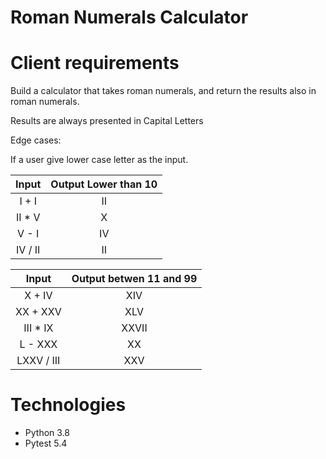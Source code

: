 # Roman Numerals Calculator

# Client requirements

Build a calculator that takes roman numerals, and return the results also in roman numerals.

Results are always presented in Capital Letters

Edge cases:

If a user give lower case letter as the input.

|  Input  | Output Lower than 10 |
| :-----: | :------------------: |
|  I + I  |          II          |
| II \* V |          X           |
|  V - I  |          IV          |
| IV / II |          II          |

|   Input    | Output betwen 11 and 99 |
| :--------: | :---------------------: |
|   X + IV   |           XIV           |
|  XX + XXV  |           XLV           |
| III \* IX  |          XXVII          |
|  L - XXX   |           XX            |
| LXXV / III |           XXV           |

# Technologies

- Python 3.8
- Pytest 5.4
